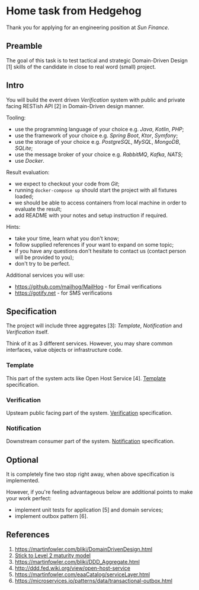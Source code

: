 # Home task from Hedgehog

Thank you for applying for an engineering position at _Sun Finance_.

## Preamble

The goal of this task is to test tactical and strategic Domain-Driven Design [1] skills of the candidate in close to real word (small) project.

## Intro

You will build the event driven _Verification_ system with public and private facing RESTish API [2] in Domain-Driven design manner.

Tooling:

- use the programming language of your choice e.g. _Java_, _Kotlin_, _PHP_;
- use the framework of your choice e.g. _Spring Boot_, _Ktor_, _Symfony_;
- use the storage of your choice e.g. _PostgreSQL_, _MySQL_, _MongoDB_, _SQLite_;
- use the message broker of your choice e.g. _RabbitMQ_, _Kafka_, _NATS_;
- use _Docker_.

Result evaluation:

- we expect to checkout your code from _Git_;
- running `docker-compose up` should start the project with all fixtures loaded;
- we should be able to access containers from local machine in order to evaluate the result;
- add README with your notes and setup instruction if required.

Hints:

- take your time, learn what you don't know;
- follow supplied references if your want to expand on some topic;
- if you have any questions don't hesitate to contact us (contact person will be provided to you);
- don't try to be perfect.

Additional services you will use:

- https://github.com/mailhog/MailHog - for Email verifications
- https://gotify.net - for SMS verifications

## Specification

The project will include three aggregates [3]: _Template_, _Notification_ and _Verification_ itself.

Think of it as 3 different services. However, you may share common interfaces, value objects or infrastructure code.

### Template

This part of the system acts like Open Host Service [4]. [Template](services/template.md) specification.

### Verification

Upsteam public facing part of the system. [Verification](services/verification.md) specification.

### Notification

Downstream consumer part of the system. [Notification](services/notification.md) specification.

## Optional

It is completely fine two stop right away, when above specification is implemented.

However, if you're feeling advantageous below are additional points to make your work perfect:

- implement unit tests for application [5] and domain services;
- implement outbox pattern [6].

## References

 1. https://martinfowler.com/bliki/DomainDrivenDesign.html
 2. [Stick to Level 2 maturity model](https://developers.redhat.com/blog/2017/09/13/know-how-restful-your-api-is-an-overview-of-the-richardson-maturity-model)
 3. https://martinfowler.com/bliki/DDD_Aggregate.html
 4. http://ddd.fed.wiki.org/view/open-host-service
 5. https://martinfowler.com/eaaCatalog/serviceLayer.html
 6. https://microservices.io/patterns/data/transactional-outbox.html
